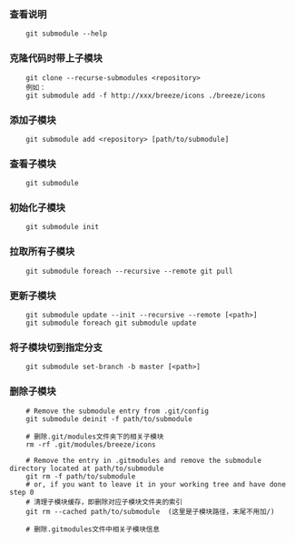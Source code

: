 
### 查看说明

        git submodule --help

### 克隆代码时带上子模块

        git clone --recurse-submodules <repository>
        例如：
        git submodule add -f http://xxx/breeze/icons ./breeze/icons


### 添加子模块

        git submodule add <repository> [path/to/submodule]

### 查看子模块

        git submodule

### 初始化子模块

        git submodule init

### 拉取所有子模块

        git submodule foreach --recursive --remote git pull

### 更新子模块

        git submodule update --init --recursive --remote [<path>]
        git submodule foreach git submodule update

### 将子模块切到指定分支

        git submodule set-branch -b master [<path>]

### 删除子模块

        # Remove the submodule entry from .git/config
        git submodule deinit -f path/to/submodule

        # 删除.git/modules文件夹下的相关子模块
        rm -rf .git/modules/breeze/icons

        # Remove the entry in .gitmodules and remove the submodule directory located at path/to/submodule
        git rm -f path/to/submodule
        # or, if you want to leave it in your working tree and have done step 0
        # 清理子模块缓存，即删除对应子模块文件夹的索引
        git rm --cached path/to/submodule  (这里是子模块路径，末尾不用加/) 

        # 删除.gitmodules文件中相关子模块信息

